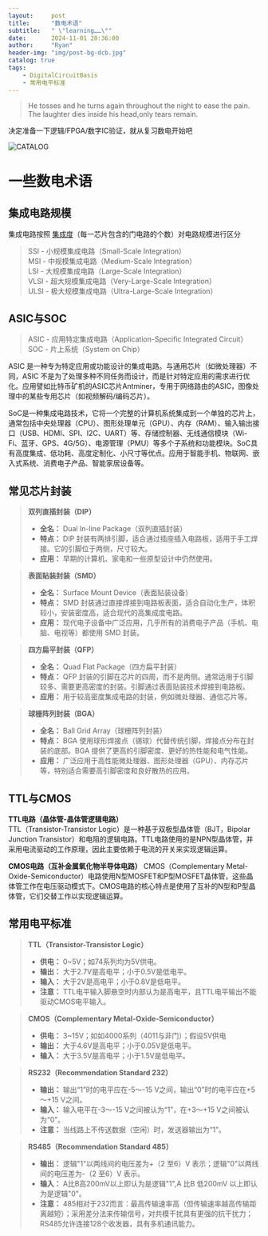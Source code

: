 ```yaml
---
layout:     post
title:      "数电术语"
subtitle:   " \"learning……\""
date:       2024-11-01 20:36:00
author:     "Ryan"
header-img: "img/post-bg-dcb.jpg"
catalog: true
tags:
    - DigitalCircuitBasis
    - 常用电平标准
---
```


> He tosses and he turns again throughout the night to ease the pain. The laughter dies inside his head,only tears remain.

决定准备一下逻辑/FPGA/数字IC验证，就从复习数电开始吧

![CATALOG](https://ryanaqu.github.io/img/inpost_dcb/dcb_catalog.png  "catalog")

# 一些数电术语
## 集成电路规模
集成电路按照 <u>集成度</u>（每一芯片包含的门电路的个数）对电路规模进行区分  
> SSI - 小规模集成电路（Small-Scale Integration）  
> MSI - 中规模集成电路（Medium-Scale Integration）  
> LSI - 大规模集成电路（Large-Scale Integration）  
> VLSI - 超大规模集成电路（Very-Large-Scale Integration）  
> ULSI - 极大规模集成电路（Ultra-Large-Scale Integration）  
## ASIC与SOC
> ASIC - 应用特定集成电路（Application-Specific Integrated Circuit）    
> SOC - 片上系统（System on Chip）  

ASIC 是一种专为特定应用或功能设计的集成电路。与通用芯片（如微处理器）不同，ASIC 不是为了处理多种不同任务而设计，而是针对特定应用的需求进行优化。应用譬如比特币矿机的ASIC芯片Antminer，专用于网络路由的ASIC，图像处理中的某些专用芯片（如视频解码/编码芯片）。


SoC是一种集成电路技术，它将一个完整的计算机系统集成到一个单独的芯片上，通常包括中央处理器（CPU）、图形处理单元（GPU）、内存（RAM）、输入输出接口（USB、HDMI、SPI、I2C、UART）等、存储控制器、无线通信模块（Wi-Fi、蓝牙、GPS、4G/5G）、电源管理（PMU）等多个子系统和功能模块。SoC具有高度集成、低功耗、高度定制化、小尺寸等优点。应用于智能手机、物联网、嵌入式系统、消费电子产品、智能家居设备等。
## 常见芯片封装
> **双列直插封装（DIP）**
> * **全名：** Dual In-line Package（双列直插封装）
> * **特点：** DIP 封装有两排引脚，适合通过插座插入电路板，适用于手工焊接。它的引脚位于两侧，尺寸较大。
> * **应用：** 早期的计算机、家电和一些原型设计中仍然使用。

> **表面贴装封装（SMD）**
> * **全名：** Surface Mount Device（表面贴装设备）
> * **特点：** SMD 封装通过直接焊接到电路板表面，适合自动化生产，体积较小，安装密度高，适合现代的高集成度电路。
> * **应用：** 现代电子设备中广泛应用，几乎所有的消费电子产品（手机、电脑、电视等）都使用 SMD 封装。

> **四方扁平封装（QFP）**
> * **全名：** Quad Flat Package（四方扁平封装）
> * **特点：** QFP 封装的引脚在芯片的四周，而不是两侧。通常适用于引脚较多、需要更高密度的封装。引脚通过表面贴装技术焊接到电路板。
> * **应用：** 用于较高密度集成电路的封装，例如微处理器、通信芯片等。

> **球栅阵列封装（BGA）**
> * **全名：** Ball Grid Array（球栅阵列封装）
> * **特点：** BGA 使用球形焊接点（锡球）代替传统引脚，焊接点分布在封装的底部。BGA 提供了更高的引脚密度、更好的热性能和电气性能。
> * **应用：** 广泛应用于高性能微处理器、图形处理器（GPU）、内存芯片等，特别适合需要高引脚密度和良好散热的应用。

## TTL与CMOS
**TTL电路（晶体管-晶体管逻辑电路）**  
TTL（Transistor-Transistor Logic）是一种基于双极型晶体管（BJT，Bipolar Junction Transistor）和电阻的逻辑电路。TTL电路使用的是NPN型晶体管，并采用电流驱动的工作原理，因此主要依赖于电流的开关来实现逻辑运算。

**CMOS电路（互补金属氧化物半导体电路）**
CMOS（Complementary Metal-Oxide-Semiconductor）电路使用N型MOSFET和P型MOSFET晶体管，这些晶体管工作在电压驱动模式下。CMOS电路的核心特点是使用了互补的N型和P型晶体管，它们交替工作以实现逻辑运算。

## 常用电平标准
> **TTL（Transistor-Transistor Logic）**
> * **供电：** 0~5V；如74系列均为5V供电。
> * **输出：** 大于2.7V是高电平；小于0.5V是低电平。
> * **输入：** 大于2V是高电平；小于0.8V是低电平。
> * **注意：** TTL电平输入脚悬空时内部认为是高电平，且TTL电平输出不能驱动CMOS电平输入。

> **CMOS（Complementary Metal-Oxide-Semiconductor）**
> * **供电：** 3~15V；如如4000系列（4011与非门）；假设5V供电
> * **输出：** 大于4.6V是高电平；小于0.05V是低电平。
> * **输入：** 大于3.5V是高电平；小于1.5V是低电平。

> **RS232（Recommendation Standard 232）**
> * **输出：** 输出“1”时的电平应在-5～-15 V之间，输出“0”时的电平应在+5～+15 V之间。
> * **输入：** 输入电平在-3～-15 V之间被认为“1”，在+3～+15 V之间被认为“0”。
> * **注意：** 当线路上不传送数据（空闲）时，发送器输出为“1”。

> **RS485（Recommendation Standard 485）**
> * **输出：** 逻辑"1"以两线间的电压差为+（2 至6）V 表示；逻辑"0"以两线间的电压差为-（2 至6）V 表示。
> * **输入：** A比B高200mV以上即认为是逻辑"1",A 比B 低200mV 以上即认为是逻辑"0"。
> * **注意：** 485相对于232而言：最高传输速率高（但传输速率越高传输距离越短）；采用差分法来传输信号，对共模干扰具有更强的抗干扰力；RS485允许连接128个收发器，具有多机通讯能力。

